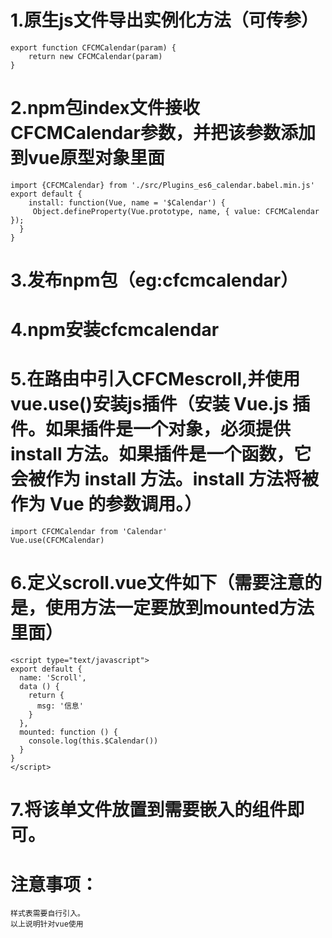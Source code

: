 # 1.原生js文件导出实例化方法（可传参）
	export function CFCMCalendar(param) {
		return new CFCMCalendar(param)
	}
# 2.npm包index文件接收CFCMCalendar参数，并把该参数添加到vue原型对象里面
	import {CFCMCalendar} from './src/Plugins_es6_calendar.babel.min.js'
	export default {
	 	install: function(Vue, name = '$Calendar') {
 		 Object.defineProperty(Vue.prototype, name, { value: CFCMCalendar });
	  }
	}
# 3.发布npm包（eg:cfcmcalendar）
# 4.npm安装cfcmcalendar
# 5.在路由中引入CFCMescroll,并使用vue.use()安装js插件（安装 Vue.js 插件。如果插件是一个对象，必须提供 install 方法。如果插件是一个函数，它会被作为 install 方法。install 方法将被作为 Vue 的参数调用。）
	import CFCMCalendar from 'Calendar'
	Vue.use(CFCMCalendar)
# 6.定义scroll.vue文件如下（需要注意的是，使用方法一定要放到mounted方法里面）
	
	<script type="text/javascript">
	export default {
	  name: 'Scroll',
	  data () {
	    return {
	      msg: '信息'
	    }
	  },
	  mounted: function () {
	    console.log(this.$Calendar())
	  }
	}
	</script>
# 7.将该单文件放置到需要嵌入的组件即可。
# 注意事项：
	样式表需要自行引入。
	以上说明针对vue使用